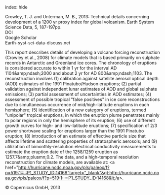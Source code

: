 index: hide

<div class="Citation">

  <div class="Citation-body">
    <div class="Citation-text">Crowley, T. J. and Unterman, M. B., 2013: Technical details concerning development of a 1200 yr proxy index for global volcanism. <span class="Article-journal">Earth System Science Data, </span><span class="Article-volume">5, </span>187-197pp.</div>
    <div class="Citation-links">
      <div class="CitationLink" data-href="https://doi.org/10.5194/essd-5-187-2013">
        <div class="CitationLink-icon CitationLink-Doi"></div>
        <div class="CitationLink-text">DOI</div>
      </div>
      <div class="CitationLink" data-href="https://scholar.google.com/scholar?q=10.5194/essd-5-187-2013">
        <div class="CitationLink-icon CitationLink-Scholar"></div>
        <div class="CitationLink-text">Google Scholar</div>
      </div>
      <div class="CitationLink" data-href="http://www.earth-syst-sci-data-discuss.net/5/1/2012/essdd-5-1-2012.html">
        <div class="CitationLink-icon CitationLink-Publisher"></div>
        <div class="CitationLink-text">Earth-syst-sci-data-discuss.net</div>
      </div>
    </div>
  </div>
</div>

This report describes details of developing a volcano forcing reconstruction (Crowley et al., 2008) for climate models that is based primarily on sulphate records in Antarctic and Greenland ice cores. The chronology of eruptions is considered accurate to within 1 yr for the interval AD 1104&amp;amp;ndash;2000 and about 2 yr for AD 800&amp;amp;ndash;1103. The reconstruction involves (1) calibration against satellite aerosol optical depth (AOD) estimates of the 1991 Pinatubo/Hudson eruptions; (2) partial validation against independent lunar estimates of AOD and global sulphate emissions; (3) partial assessment of uncertainties in AOD estimates; (4) assessment of possible tropical "false positives" in ice core reconstructions due to simultaneous occurrence of mid/high-latitude eruptions in each hemisphere; (5) identification of a new category of eruptions, termed "unipolar" tropical eruptions, in which the eruption plume penetrates mainly to polar regions in only the hemisphere of its eruption; (6) use of different growth curves for high- and low-latitude eruptions; (7) specification of 2/3 power shortwave scaling for eruptions larger than the 1991 Pinatubo eruption; (8) introduction of an estimate of effective particle size that affects lifetime and scattering properties of stratospheric aerosols; and (9) utilization of bimonthly-resolution electrical conductivity measurements to estimate the eruption date of the 1258/1259 eruption as 1257.7&amp;amp;plusmn;0.2. The data, and a high-temporal resolution reconstruction for climate models, are available at: &lt;a href="http://hurricane.ncdc.noaa.gov/pls/paleox/f?p=519:1:::::P1_STUDY_ID:14168"target="_blank"&gt;http://hurricane.ncdc.noaa.gov/pls/paleox/f?p=519:1:::::P1_STUDY_ID:14168&lt;/a&gt;.

<div class="Citation-copy">
&copy; Copernicus GmbH, 2013
</div>